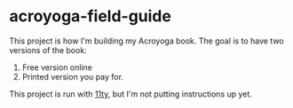# acroyoga-field-guide

This project is how I'm building my Acroyoga book. The goal is to have two versions of the book:

1. Free version online
2. Printed version you pay for.

This project is run with [11ty](https://11ty.dev), but I'm not putting instructions up yet.
